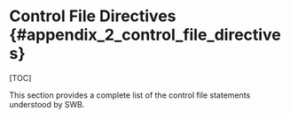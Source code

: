# Control File Directives {#appendix_2_control_file_directives}

[TOC]

This section provides a complete list of the control file statements understood by SWB. 

